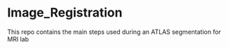 # Image_Registration

This repo contains the main steps used during an ATLAS segmentation for MRI lab